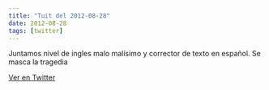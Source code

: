 ```yaml
---
title: "Tuit del 2012-08-28"
date: 2012-08-28
tags: [twitter]
---
```


Juntamos nivel de ingles malo malísimo  y corrector de texto en español. Se masca la tragedia



[Ver en Twitter](https://twitter.com/i/web/status/240367395926048768)
